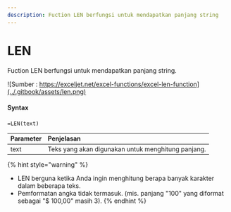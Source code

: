 ```yaml
---
description: Fuction LEN berfungsi untuk mendapatkan panjang string
---
```


# LEN

Fuction LEN berfungsi untuk mendapatkan panjang string.

![Sumber : https://exceljet.net/excel-functions/excel-len-function](../.gitbook/assets/len.png)

#### Syntax

```text
=LEN(text)
```

| **Parameter** | **Penjelasan** |
| :--- | :--- |
| text | Teks yang akan digunakan untuk menghitung panjang. |

{% hint style="warning" %}
* LEN berguna ketika Anda ingin menghitung berapa banyak karakter dalam beberapa teks.
* Pemformatan angka tidak termasuk. \(mis. panjang "100" yang diformat sebagai "$ 100,00" masih 3\).
{% endhint %}

